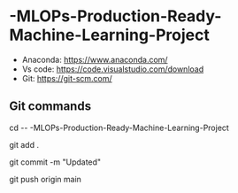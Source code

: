 # -MLOPs-Production-Ready-Machine-Learning-Project



- Anaconda: https://www.anaconda.com/
- Vs code: https://code.visualstudio.com/download
- Git: https://git-scm.com/


## Git commands

cd -- -MLOPs-Production-Ready-Machine-Learning-Project

git add .

git commit -m "Updated"

git push origin main